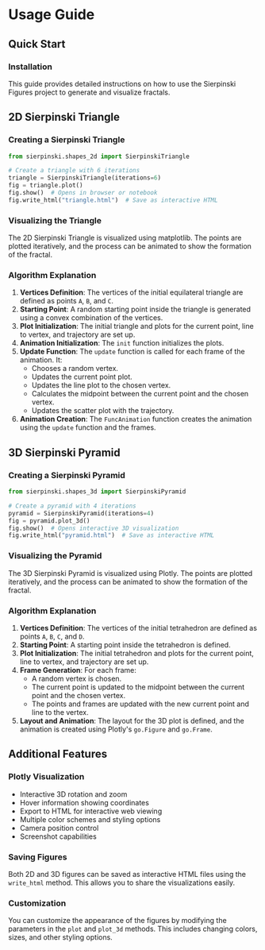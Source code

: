 # Usage Guide

## Quick Start

### Installation

This guide provides detailed instructions on how to use the Sierpinski Figures project to generate and visualize fractals.

## 2D Sierpinski Triangle

### Creating a Sierpinski Triangle

```python
from sierpinski.shapes_2d import SierpinskiTriangle

# Create a triangle with 6 iterations
triangle = SierpinskiTriangle(iterations=6)
fig = triangle.plot()
fig.show()  # Opens in browser or notebook
fig.write_html("triangle.html")  # Save as interactive HTML
```

### Visualizing the Triangle

The 2D Sierpinski Triangle is visualized using matplotlib. The points are plotted iteratively, and the process can be animated to show the formation of the fractal.

### Algorithm Explanation

1. **Vertices Definition**: The vertices of the initial equilateral triangle are defined as points `A`, `B`, and `C`.
2. **Starting Point**: A random starting point inside the triangle is generated using a convex combination of the vertices.
3. **Plot Initialization**: The initial triangle and plots for the current point, line to vertex, and trajectory are set up.
4. **Animation Initialization**: The `init` function initializes the plots.
5. **Update Function**: The `update` function is called for each frame of the animation. It:
   - Chooses a random vertex.
   - Updates the current point plot.
   - Updates the line plot to the chosen vertex.
   - Calculates the midpoint between the current point and the chosen vertex.
   - Updates the scatter plot with the trajectory.
6. **Animation Creation**: The `FuncAnimation` function creates the animation using the `update` function and the frames.

## 3D Sierpinski Pyramid

### Creating a Sierpinski Pyramid

```python
from sierpinski.shapes_3d import SierpinskiPyramid

# Create a pyramid with 4 iterations
pyramid = SierpinskiPyramid(iterations=4)
fig = pyramid.plot_3d()
fig.show()  # Opens interactive 3D visualization
fig.write_html("pyramid.html")  # Save as interactive HTML
```

### Visualizing the Pyramid

The 3D Sierpinski Pyramid is visualized using Plotly. The points are plotted iteratively, and the process can be animated to show the formation of the fractal.

### Algorithm Explanation

1. **Vertices Definition**: The vertices of the initial tetrahedron are defined as points `A`, `B`, `C`, and `D`.
2. **Starting Point**: A starting point inside the tetrahedron is defined.
3. **Plot Initialization**: The initial tetrahedron and plots for the current point, line to vertex, and trajectory are set up.
4. **Frame Generation**: For each frame:
   - A random vertex is chosen.
   - The current point is updated to the midpoint between the current point and the chosen vertex.
   - The points and frames are updated with the new current point and line to the vertex.
5. **Layout and Animation**: The layout for the 3D plot is defined, and the animation is created using Plotly's `go.Figure` and `go.Frame`.

## Additional Features

### Plotly Visualization

- Interactive 3D rotation and zoom
- Hover information showing coordinates
- Export to HTML for interactive web viewing
- Multiple color schemes and styling options
- Camera position control
- Screenshot capabilities

### Saving Figures

Both 2D and 3D figures can be saved as interactive HTML files using the `write_html` method. This allows you to share the visualizations easily.

### Customization

You can customize the appearance of the figures by modifying the parameters in the `plot` and `plot_3d` methods. This includes changing colors, sizes, and other styling options.
